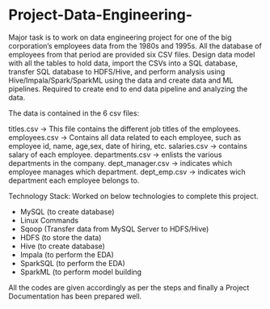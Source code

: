 # Project-Data-Engineering-
Major task is to work on data engineering project for one of the big corporation’s employees data from the 1980s and 1995s. All the database of employees 
from that period are provided six CSV files.
Design data model with all the tables to hold data,  import the CSVs into a SQL database, transfer SQL database to HDFS/Hive, 
and perform analysis using  Hive/Impala/Spark/SparkML using the data and create data and ML pipelines.
Required to create end to end data pipeline and analyzing the data.

The data is contained in the 6 csv files:

titles.csv -> This file contains the different job titles of the employees.
employees.csv -> Contains all data related to each employee, such as employee id, name, age,sex, date of hiring, etc.
salaries.csv -> contains salary of each employee.
departments.csv -> enlists the various departments in the company.
dept_manager.csv -> indicates which employee manages which department.
dept_emp.csv -> indicates wich department each employee belongs to.

Technology Stack:
Worked on below technologies to complete this project.
- MySQL (to create database)
- Linux Commands
- Sqoop (Transfer data from MySQL Server to HDFS/Hive)
- HDFS (to store the data)
- Hive (to create database)
- Impala (to perform the EDA)
- SparkSQL (to perform the EDA)
- SparkML (to perform model building

All the codes are given accordingly as per the steps and finally a Project Documentation has been prepared well. 
